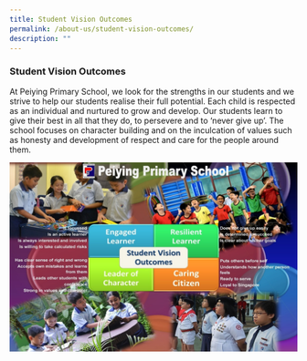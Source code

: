 ```yaml
---
title: Student Vision Outcomes
permalink: /about-us/student-vision-outcomes/
description: ""
---
```

### **Student Vision Outcomes**
At Peiying Primary School, we look for the strengths in our students and we strive to help our students realise their full potential. Each child is respected as an individual and nurtured to grow and develop. Our students learn to give their best in all that they do, to persevere and to ‘never give up’. The school focuses on character building and on the inculcation of values such as honesty and development of respect and care for the people around them.

![](/images/student%20vision%20outcomes.jpg)